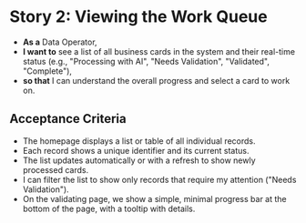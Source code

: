 # Story 2: Viewing the Work Queue

* **As a** Data Operator,
* **I want to** see a list of all business cards in the system and their real-time status (e.g., "Processing with AI", "Needs Validation", "Validated", "Complete"),
* **so that** I can understand the overall progress and select a card to work on.

## Acceptance Criteria

* The homepage displays a list or table of all individual records.
* Each record shows a unique identifier and its current status.
* The list updates automatically or with a refresh to show newly processed cards.
* I can filter the list to show only records that require my attention ("Needs Validation").
* On the validating page, we show a simple, minimal progress bar at the bottom of the page, with a tooltip with details.
